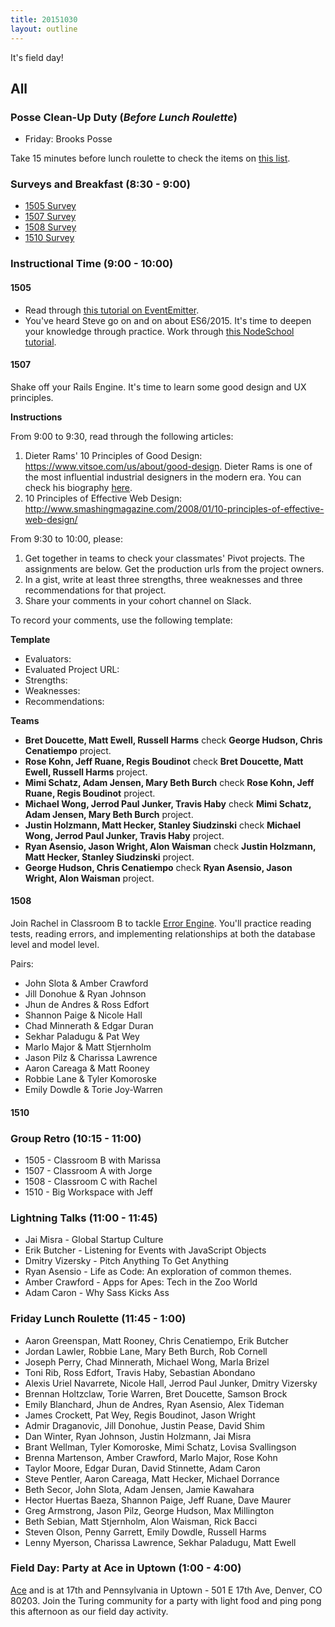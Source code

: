 ```yaml
---
title: 20151030
layout: outline
---
```


It's field day!

## All

### Posse Clean-Up Duty (*Before Lunch Roulette*)

* Friday: Brooks Posse

Take 15 minutes before lunch roulette to check the items on [this list](https://gist.github.com/rwarbelow/f5cfe4333402d043ef2e).

### Surveys and Breakfast (8:30 - 9:00)

* [1505 Survey](http://goo.gl/forms/pfS73gS8tD)
* [1507 Survey](http://goo.gl/forms/3E54UTYCsu)
* [1508 Survey](http://goo.gl/forms/6qtsOEe81m)
* [1510 Survey](http://goo.gl/forms/Hg8LpZWXSl)

### Instructional Time (9:00 - 10:00)

#### 1505

* Read through [this tutorial on EventEmitter](https://nodesource.com/blog/understanding-the-nodejs-event-loop).
* You've heard Steve go on and on about ES6/2015. It's time to deepen your knowledge through practice. Work through [this NodeSchool tutorial][es6].

[es6]: https://github.com/domenic/count-to-6

#### 1507

Shake off your Rails Engine. It's time to learn some good design and UX principles.

**Instructions**

From 9:00 to 9:30, read through the following articles:

1. Dieter Rams' 10 Principles of Good Design: https://www.vitsoe.com/us/about/good-design. Dieter Rams is one of the most influential industrial designers in the modern era. You can check his biography [here](https://en.wikipedia.org/wiki/Dieter_Rams).
2. 10 Principles of Effective Web Design: http://www.smashingmagazine.com/2008/01/10-principles-of-effective-web-design/

From 9:30 to 10:00, please:

1. Get together in teams to check your classmates' Pivot projects. The assignments are below. Get the production urls from the project owners.
2. In a gist, write at least three strengths, three weaknesses and three recommendations for that project.
3. Share your comments in your cohort channel on Slack.

To record your comments, use the following template:

**Template**

* Evaluators:
* Evaluated Project URL:
* Strengths:
* Weaknesses:
* Recommendations:

**Teams**

* **Bret Doucette, Matt Ewell, Russell Harms** check **George Hudson, Chris Cenatiempo** project.
* **Rose Kohn, Jeff Ruane, Regis Boudinot** check **Bret Doucette, Matt Ewell, Russell Harms** project.
* **Mimi Schatz, Adam Jensen, Mary Beth Burch** check **Rose Kohn, Jeff Ruane, Regis Boudinot** project.
* **Michael Wong, Jerrod Paul Junker, Travis Haby** check **Mimi Schatz, Adam Jensen, Mary Beth Burch** project.
* **Justin Holzmann, Matt Hecker, Stanley Siudzinski** check **Michael Wong, Jerrod Paul Junker, Travis Haby** project.
* **Ryan Asensio, Jason Wright, Alon Waisman** check **Justin Holzmann, Matt Hecker, Stanley Siudzinski** project.
* **George Hudson, Chris Cenatiempo** check **Ryan Asensio, Jason Wright, Alon Waisman** project.

#### 1508

Join Rachel in Classroom B to tackle [Error Engine](https://github.com/rwarbelow/error-engine). You'll practice reading tests, reading errors, and implementing relationships at both the database level and model level.

Pairs:

* John Slota & Amber Crawford
* Jill Donohue & Ryan Johnson
* Jhun de Andres & Ross Edfort
* Shannon Paige & Nicole Hall
* Chad Minnerath & Edgar Duran
* Sekhar Paladugu & Pat Wey
* Marlo Major & Matt Stjernholm
* Jason Pilz & Charissa Lawrence
* Aaron Careaga & Matt Rooney
* Robbie Lane & Tyler Komoroske
* Emily Dowdle & Torie Joy-Warren

#### 1510

### Group Retro (10:15 - 11:00)

* 1505 - Classroom B with Marissa
* 1507 - Classroom A with Jorge
* 1508 - Classroom C with Rachel
* 1510 - Big Workspace with Jeff

### Lightning Talks (11:00 - 11:45)

* Jai Misra - Global Startup Culture
* Erik Butcher - Listening for Events with JavaScript Objects
* Dmitry Vizersky - Pitch Anything To Get Anything
* Ryan Asensio - Life as Code: An exploration of common themes.
* Amber Crawford - Apps for Apes: Tech in the Zoo World
* Adam Caron - Why Sass Kicks Ass

### Friday Lunch Roulette (11:45 - 1:00)

* Aaron Greenspan, Matt Rooney, Chris Cenatiempo, Erik Butcher
* Jordan Lawler, Robbie Lane, Mary Beth Burch, Rob Cornell
* Joseph Perry, Chad Minnerath, Michael Wong, Marla Brizel
* Toni Rib, Ross Edfort, Travis Haby, Sebastian Abondano
* Alexis Uriel Navarrete, Nicole Hall, Jerrod Paul Junker, Dmitry Vizersky
* Brennan Holtzclaw, Torie Warren, Bret Doucette, Samson Brock
* Emily Blanchard, Jhun de Andres, Ryan Asensio, Alex Tideman
* James Crockett, Pat Wey, Regis Boudinot, Jason Wright
* Admir Draganovic, Jill Donohue, Justin Pease, David Shim
* Dan Winter, Ryan Johnson, Justin Holzmann, Jai Misra
* Brant Wellman, Tyler Komoroske, Mimi Schatz, Lovisa Svallingson
* Brenna Martenson, Amber Crawford, Marlo Major, Rose Kohn
* Taylor Moore, Edgar Duran, David Stinnette, Adam Caron
* Steve Pentler, Aaron Careaga, Matt Hecker, Michael Dorrance
* Beth Secor, John Slota, Adam Jensen, Jamie Kawahara
* Hector Huertas Baeza, Shannon Paige, Jeff Ruane, Dave Maurer
* Greg Armstrong, Jason Pilz, George Hudson, Max Millington
* Beth Sebian, Matt Stjernholm, Alon Waisman, Rick Bacci
* Steven Olson, Penny Garrett, Emily Dowdle, Russell Harms
* Lenny Myerson, Charissa Lawrence, Sekhar Paladugu, Matt Ewell

### Field Day: Party at Ace in Uptown (1:00 - 4:00)

[Ace](http://www.aceeatserve.com/) and is at 17th and Pennsylvania in Uptown - 501 E 17th Ave, Denver, CO 80203. Join the Turing community for a party with light food and ping pong this afternoon as our field day activity.
